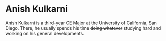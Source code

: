 # Anish Kulkarni
Anish Kulkarni is a third-year CE Major at the University of California, San Diego. There, he usually spends his time ~~doing whatever~~ studying hard and working on his general developments.
